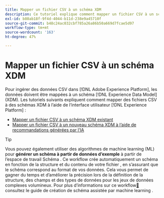 ```yaml
---
title: Mapper un fichier CSV à un schéma XDM
description: Ce tutoriel explique comment mapper un fichier CSV à un schéma XDM à l’aide de l’interface utilisateur d’Adobe Experience Platform.
exl-id: b80ab18f-9f4d-4044-b11d-238e9a45710f
source-git-commit: b48c24ac032cbf785a26a86b50a669d7fcae5d97
workflow-type: tm+mt
source-wordcount: '163'
ht-degree: 47%

---
```


# Mapper un fichier CSV à un schéma XDM

Pour ingérer des données CSV dans [!DNL Adobe Experience Platform], les données doivent être mappées à un schéma [!DNL Experience Data Model] (XDM). Les tutoriels suivants expliquent comment mapper des fichiers CSV à des schémas XDM à l’aide de l’interface utilisateur [!DNL Experience Platform] :

* [Mapper un fichier CSV à un schéma XDM existant](./existing-schema.md)
* [Mapper un fichier CSV à un nouveau schéma XDM à l’aide de recommandations générées par l’IA](./recommendations.md)

>[!TIP]
>
>Vous pouvez également utiliser des algorithmes de machine learning (ML) pour **générer un schéma à partir de données d’exemple** à partir de l’espace de travail Schéma . Ce workflow crée automatiquement un schéma en fonction de la structure et du contenu de votre fichier , en s’assurant que le schéma correspond au format de vos données. Cela vous permet de gagner du temps et d’améliorer la précision lors de la définition de la structure, des champs et des types de données pour les jeux de données complexes volumineux. Pour plus d’informations sur ce workflow[&#128279;](../../../xdm/ui/ml-assisted-schema-creation.md) consultez le guide de création de schéma assistée par machine learning .
